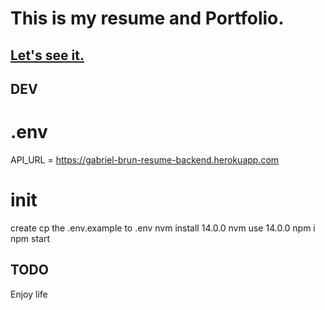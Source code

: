 # This is my resume and Portfolio.

## [Let's see it.](https://www.developpeur-react-nord.com/)

## DEV

# .env

API_URL = https://gabriel-brun-resume-backend.herokuapp.com

# init

create cp the .env.example to .env
nvm install 14.0.0
nvm use 14.0.0
npm i
npm start

## TODO

Enjoy life
